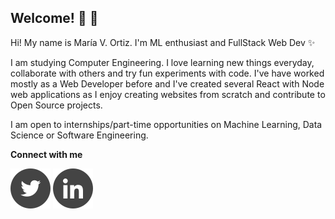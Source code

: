 ## Welcome! 👋 👋 

Hi! My name is María V. Ortiz. I'm ML enthusiast and FullStack Web Dev :sparkles:

I am studying Computer Engineering. I love learning new things everyday, collaborate with others and try fun experiments with code. I've have worked mostly as a Web Developer before and I've created several React with Node web applications as I enjoy creating websites from scratch and contribute to Open Source projects. 

I am open to internships/part-time opportunities on Machine Learning, Data Science or Software Engineering. 


__Connect with me__ 

[![Twitter](./images/twitter.svg)](https://twitter.com/mvortizr) [![Linkedin](./images/linkedin.svg)](https://www.linkedin.com/in/mvortizr/)


<!-- Ideas -->
<!--__Tech stack__-->
<!--  Dev, Codepen, Medium, Portfolio website -->
<!-- Coding, gif-->
